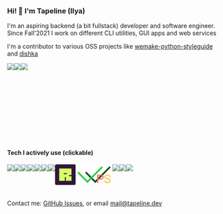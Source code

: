 ### Hi! 👋 I'm Tapeline (Ilya)

I'm an aspiring backend (a bit fullstack) developer and software engineer. Since Fall'2021 I work on different CLI utilities, GUI apps and web services

I'm a contributor to various OSS projects like [wemake-python-styleguide](https://github.com/wemake-services/wemake-python-styleguide) and [dishka](https://github.com/reagento/dishka)

<div style="display: flex; width: 100%">
<img style="height: 180px" src="http://github-profile-summary-cards.vercel.app/api/cards/profile-details?username=Tapeline&theme=github_dark"/>
<img style="height: 180px" src="http://github-profile-summary-cards.vercel.app/api/cards/repos-per-language?username=Tapeline&theme=github_dark"/>
<img src="https://streak-stats.demolab.com/?user=Tapeline&theme=github-dark-blue&border=2e343b&stroke=2e343b&currStreakLabel=77909c&sideLabels=77909c&card_height=180"/>
</div>

#### Tech I actively use (clickable)

<div style="display: flex;">
<a href="https://python.org"><img src="https://cdn.jsdelivr.net/gh/devicons/devicon@latest/icons/python/python-original.svg" style="width: 48px"/></a>
<a href="https://pytest.org"><img src="https://cdn.jsdelivr.net/gh/devicons/devicon@latest/icons/pytest/pytest-original-wordmark.svg" width="48"/></a>
<a href="https://djangoproject.com"><img src="https://static.djangoproject.com/img/icon-touch.e4872c4da341.png" width="48"/></a>
<a href="https://docker.com"><img src="https://cdn.jsdelivr.net/gh/devicons/devicon@latest/icons/docker/docker-original.svg" width="48"/></a>
<a href="https://dev.java"><img src="https://cdn.jsdelivr.net/gh/devicons/devicon@latest/icons/java/java-plain.svg" width="48" /></a>
<a href="https://litestar.dev"><img src="https://litestar.dev/_static/logo.svg" width="48"/></a>
<a href="https://postgresql.org"><img src="https://cdn.jsdelivr.net/gh/devicons/devicon@latest/icons/postgresql/postgresql-original.svg" width="48"/></a>
<a href="https://github.com/astral-sh/ruff/"><img src="https://github.com/astral-sh/ruff/blob/main/docs/assets/ruff-favicon.png" width="48"/></a>
<a href="https://github.com/wemake-services/wemake-python-styleguide/"><img src="https://raw.githubusercontent.com/wemake-services/wemake-python-styleguide/master/docs/_static/logo.png" height="48"/></a>
<a href="https://github.com/reagento/dishka/"><img src="https://avatars.githubusercontent.com/u/123208516" height="48"/></a>
<a href="https://mypy-lang.org/"><img src="https://matangover.gallerycdn.vsassets.io/extensions/matangover/mypy/0.4.1/1733578029898/Microsoft.VisualStudio.Services.Icons.Default" height="48"></a>
<a href="https://niisi.ru/kumir"><img src="https://alt-gnome.wiki/kumir/kumir-logo.svg" height="48"></a>
</div>
<br>

Contact me: [GitHub Issues](https://github.com/Tapeline/Tapeline/issues), or email [mail@tapeline.dev](mailto:mail@tapeline.dev)
